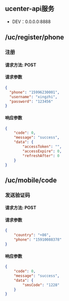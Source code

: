 ## ucenter-api服务
- DEV：0.0.0.0:8888

## /uc/register/phone

### 注册

#### 请求方法: POST
#### 请求参数
```json
{
  "phone": "15996230001",
  "username": "xingzhi",
  "password": "123456"
}
```

#### 响应参数
```json
{
    "code": 0,
    "message": "success",
    "data": {
        "accessToken": "",
        "accessExpire": 0,
        "refreshAfter": 0
    }
}
```


## /uc/mobile/code

### 发送验证码
#### 请求方法: POST
#### 请求参数
```json
{
    "country": "+86",
    "phone": "15910088378"
}
```

#### 响应参数
```json
{
    "code": 0,
    "message": "success",
    "data": {
        "smsCode": "1228"
    }
}
```